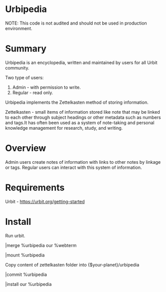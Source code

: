 # Urbipedia
NOTE: This code is not audited and should not be used in production environment.

# Summary
Urbipedia is an encyclopedia, written and maintained by users for all Urbit community.

Two type of users:
1. Admin - with permission to write.
2. Regular - read only.

Urbipedia implements the Zettelkasten method of storing information.

Zettelkasten - small items of information stored like note that may be linked to each other through subject headings or other metadata such as numbers and tags.It has often been used as a system of note-taking and personal knowledge management for research, study, and writing.

# Overview
Admin users create notes of information with links to other notes by linkage or tags. 
Regular users can interact with this system of information.

# Requirements
Urbit - https://urbit.org/getting-started

# Install
Run urbit.

|merge %urbipedia our %webterm

|mount %urbipedia

Copy content of zettelkasten folder into {$your-planet}/urbipedia

|commit %urbipedia

|install our %urbipedia
